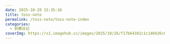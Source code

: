 ```yaml
---
date: 2025-10-28 15:35:16
title: toss-note
permalink: /toss-note/toss-note-index
categories:
  - 折腾日记
coverImg: https://s1.imagehub.cc/images/2025/10/26/f17b64381c1c140426c6acdccacb87a7.jpg
---
```

